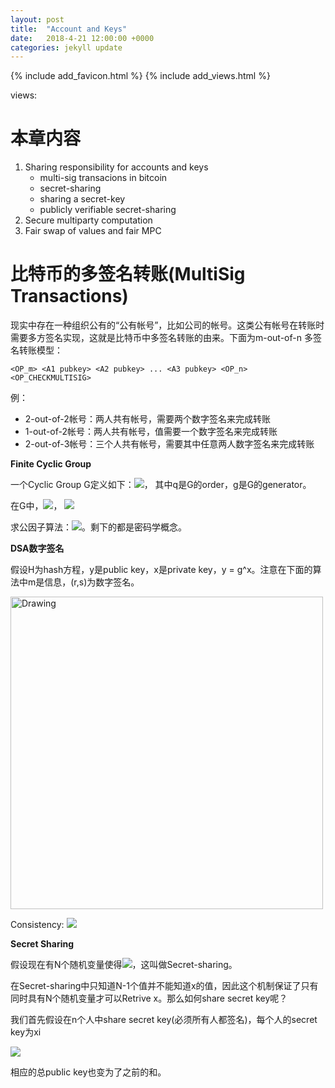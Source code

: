 ```yaml
---
layout: post
title:  "Account and Keys"
date:   2018-4-21 12:00:00 +0000
categories: jekyll update
---
```

{% include add_favicon.html %}
{% include add_views.html %}

<span id="busuanzi_container_page_pv">
   views: <span id="busuanzi_value_page_pv"></span>
</span>

# **本章内容**

1. Sharing responsibility for accounts and keys
    - multi-sig transacions in bitcoin
    - secret-sharing
    - sharing a secret-key
    - publicly verifiable secret-sharing
2. Secure multiparty computation
3. Fair swap of values and fair MPC

# **比特币的多签名转账(MultiSig Transactions)**

现实中存在一种组织公有的“公有帐号”，比如公司的帐号。这类公有帐号在转账时需要多方签名实现，这就是比特币中多签名转账的由来。下面为m-out-of-n 多签名转账模型：

`<OP_m> <A1 pubkey> <A2 pubkey> ... <A3 pubkey> <OP_n> <OP_CHECKMULTISIG>`

例：

- 2-out-of-2帐号：两人共有帐号，需要两个数字签名来完成转账
- 1-out-of-2帐号：两人共有帐号，值需要一个数字签名来完成转账
- 2-out-of-3帐号：三个人共有帐号，需要其中任意两人数字签名来完成转账

<!-- **Sharing Secret-Key**

比特币使用了共享私钥。 -->

**Finite Cyclic Group**

一个Cyclic Group G定义如下：<img src="http://chart.googleapis.com/chart?cht=tx&chl= G= <g^0,g^1,\quad...\quad,g^q-1>" style="border:none;">， 其中q是G的order，g是G的generator。

在G中，<img src="http://chart.googleapis.com/chart?cht=tx&chl= g^q=1" style="border:none;">， <img src="http://chart.googleapis.com/chart?cht=tx&chl= g^x=g^{x\quad mod\quad q}" style="border:none;">

求公因子算法：<img src="http://chart.googleapis.com/chart?cht=tx&chl= gcd(q,y)=1}" style="border:none;">。剩下的都是密码学概念。

**DSA数字签名**

假设H为hash方程，y是public key，x是private key，y = g^x。注意在下面的算法中m是信息，(r,s)为数字签名。

<img src="{{site.url}}{{site.baseurl}}/img/DSA.png" alt="Drawing" style="width: 500px;"/>

Consistency: <img src="http://chart.googleapis.com/chart?cht=tx&chl= g^{u1} y^{u2} = g^{H(m)w}y^{rw} = g^{(H(m)\quad plus\quad xr)s^{-1}} = g^k}" style="border:none;">

**Secret Sharing**

假设现在有N个随机变量使得<img src="http://chart.googleapis.com/chart?cht=tx&chl= \sum_{i=1}^{N} x_i = x" style="border:none;">，这叫做Secret-sharing。

在Secret-sharing中只知道N-1个值并不能知道x的值，因此这个机制保证了只有同时具有N个随机变量才可以Retrive x。那么如何share secret key呢？

我们首先假设在n个人中share secret key(必须所有人都签名)，每个人的secret key为xi

<img src="http://chart.googleapis.com/chart?cht=tx&chl= \sum_{i=1}^{N} x_i = x\quad mod\quad q" style="border:none;">

相应的总public key也变为了之前的和。






